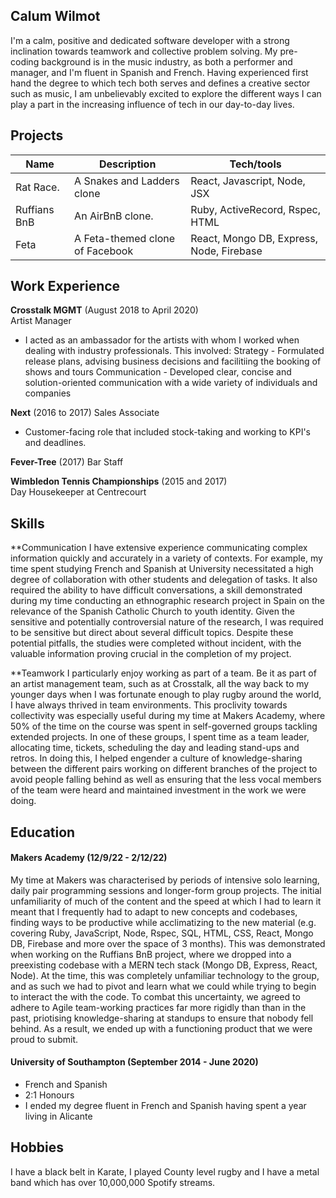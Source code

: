 ## Calum Wilmot

I'm a calm, positive and dedicated software developer with a strong inclination towards teamwork and collective problem solving. My pre-coding background is in the music industry, as both a performer and manager, and I'm fluent in Spanish and French. Having experienced first hand the degree to which tech both serves and defines a creative sector such as music, I am unbelievably excited to explore the different ways I can play a part in the increasing influence of tech in our day-to-day lives.

## Projects

| Name                         | Description                     | Tech/tools                               |
| ---------------------------- | --------------------------      | ---------------------------------------- |
| Rat Race.                    | A Snakes and Ladders clone      | React, Javascript, Node, JSX             |
| Ruffians BnB                 | An AirBnB clone.                | Ruby, ActiveRecord, Rspec, HTML          |
| Feta                         | A Feta-themed clone of Facebook | React, Mongo DB, Express, Node, Firebase |

## Work Experience

**Crosstalk MGMT** (August 2018 to April 2020)  
Artist Manager

- I acted as an ambassador for the artists with whom I worked when dealing with industry professionals. This involved:
   Strategy - Formulated release plans, advising business decisions and facilitiing the booking of shows and tours
   Communication - Developed clear, concise and solution-oriented communication with a wide variety of individuals and companies
   

**Next** (2016 to 2017)
Sales Associate

- Customer-facing role that included stock-taking and working to KPI's and deadlines.

**Fever-Tree** (2017)
Bar Staff


**Wimbledon Tennis Championships** (2015 and 2017)  
Day Housekeeper at Centrecourt


## Skills


**Communication
I have extensive experience communicating complex information quickly and accurately in a variety of contexts. For example, my time spent studying French and Spanish at University necessitated a high degree of collaboration with other students and delegation of tasks. It also required the ability to have difficult conversations, a skill demonstrated during my time conducting an ethnographic research project in Spain on the relevance of the Spanish Catholic Church to youth identity. Given the sensitive and potentially controversial nature of the research, I was required to be sensitive but direct about several difficult topics. Despite these potential pitfalls, the studies were completed without incident, with the valuable information proving crucial in the completion of my project.

**Teamwork
I particularly enjoy working as part of a team. Be it as part of an artist management team, such as at Crosstalk, all the way back to my younger days when I was fortunate enough to play rugby around the world, I have always thrived in team environments. This proclivity towards collectivity was especially useful during my time at Makers Academy, where 50% of the time on the course was spent in self-governed groups tackling extended projects. In one of these groups, I spent time as a team leader, allocating time, tickets, scheduling the day and leading stand-ups and retros. In doing this, I helped engender a culture of knowledge-sharing between the different pairs working on different branches of the project to avoid people falling behind as well as ensuring that the less vocal members of the team were heard and maintained investment in the work we were doing.


## Education

#### Makers Academy (12/9/22 - 2/12/22)
My time at Makers was characterised by periods of intensive solo learning, daily pair programming sessions and longer-form group projects. The initial  unfamiliarity of much of the content and the speed at which I had to learn it meant that I frequently had to adapt to new concepts and codebases, finding ways to be productive while acclimatizing to the new material (e.g. covering Ruby, JavaScript, Node, Rspec, SQL, HTML, CSS, React, Mongo DB, Firebase and more over the space of 3 months). This was demonstrated when working on the Ruffians BnB project, where we dropped into a preexisting codebase with a MERN tech stack (Mongo DB, Express, React, Node). At the time, this was completely unfamiliar technology to the group, and as such we had to pivot and learn what we could while trying to begin to interact the with the code. To combat this uncertainty, we agreed to adhere to Agile team-working practices far more rigidly than than in the past, priotising knowledge-sharing at standups to ensure that nobody fell behind. As a result, we ended up with a functioning product that we were proud to submit.


#### University of Southampton  (September 2014 - June 2020)

- French and Spanish
- 2:1 Honours
- I ended my degree fluent in French and Spanish having spent a year living in Alicante


## Hobbies

I have a black belt in Karate, I played County level rugby and I have a metal band which has over 10,000,000 Spotify streams.
